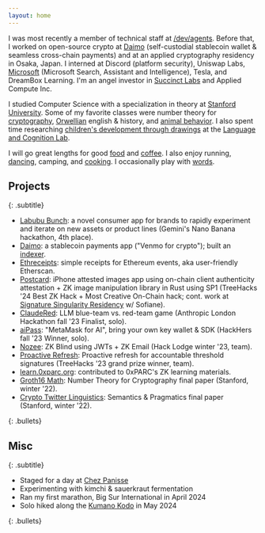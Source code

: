 ```yaml
---
layout: home
---
```


<div class="spacer"></div>

I was most recently a member of technical staff at [/dev/agents](https://sdsa.ai). Before that, I worked on 
open-source crypto at [Daimo](https://github.com/daimo-eth/daimo) (self-custodial stablecoin wallet & 
seamless cross-chain payments) and at an applied cryptography residency in Osaka, Japan. 
I interned at Discord (platform security), Uniswap Labs, [Microsoft](https://www.reddit.com/r/gifs/comments/2iy3wn/bill_gates_jumps_over_a_chair/) (Microsoft
Search, Assistant and Intelligence), Tesla, and DreamBox Learning. I'm an angel investor in [Succinct Labs](https://www.succinct.xyz/)
and Applied Compute Inc.

I studied Computer Science with a specialization in theory at [Stanford
University](https://www.youtube.com/watch?v=XF7D7fSU--U). Some of my favorite classes were number theory
for [cryptography](https://kayleegeorge.github.io/math110_WIM.pdf), [Orwellian](https://www.orwellfoundation.com/the-orwell-foundation/orwell/essays-and-other-works/politics-and-the-english-language/)
english & history, and [animal behavior](https://www.scientificamerican.com/article/the-mind-of-an-octopus/). I also spent time researching [children's
development through drawings](https://twitter.com/hollyahuey/status/1552118837960638464) at the [Language and Cognition
Lab](http://langcog.stanford.edu/index.html).

I will go great lengths for good [food](https://www.reading-f.com/magazine-f-kimchi/) and [coffee](https://www.thecoffeemovement.com/).
I also enjoy running, [dancing](https://www.youtube.com/watch?v=LcfL6i2cgRI&t=89s),
camping, and [cooking](https://kleerants.substack.com/p/farmers-markets-and-forks-s2e7). I occasionally
play with [words](https://kleerants.substack.com).

<div class="spacer"></div>

## Projects
{: .subtitle}

- [Labubu Bunch](/blog/ai-editors): a novel consumer app for brands to rapidly experiment and iterate on new assets or product lines (Gemini's Nano Banana hackathon, 4th place).
- [Daimo](https://github.com/daimo-eth/daimo): a stablecoin payments app ("Venmo for crypto"); built an [indexer](https://daimo.super.site/blog/less-terrible-ethereum-indexing).
- [Ethreceipts](https://github.com/daimo-eth/ethreceipts): simple receipts for Ethereum events, aka user-friendly Etherscan.
- [Postcard](https://github.com/Sofianel5/onchain-appattest): iPhone attested images app using on-chain client authenticity attestation + ZK image manipulation library in Rust using SP1 (TreeHacks '24 Best ZK Hack + Most Creative On-Chain hack; cont. work at [Signature Singularity Residency](https://x.com/kayrgeorge/status/1798832124373639500) w/ Sofiane).
- [ClaudeRed](/blog/claudered): LLM blue-team vs. red-team game (Anthropic London Hackathon fall '23 Finalist, solo).
- [aiPass](https://github.com/kayleegeorge/aipass): "MetaMask for AI", bring your own key wallet & SDK (HackHers fall '23 Winner, solo).
- [Nozee](https://github.com/emmaguo13/zk-blind): ZK Blind using JWTs + ZK Email (Hack Lodge winter '23, team).
- [Proactive Refresh](https://github.com/lyronctk/proactive-refresh): Proactive refresh for accountable threshold signatures (TreeHacks '23 grand prize winner, team).
- [learn.0xparc.org](https://learn.0xparc.org/): contributed to 0xPARC's ZK learning materials.
- [Groth16 Math](https://github.com/kayleegeorge/kayleegeorge.github.io/blob/master/math110_WIM.pdf): Number Theory for Cryptography final paper (Stanford, winter '22).
- [Crypto Twitter Linguistics](https://github.com/kayleegeorge/kayleegeorge.github.io/blob/master/Ling130A_Final_Report_.pdf): Semantics & Pragmatics final paper (Stanford, winter '22).

{: .bullets}

<div class="spacer"></div>

## Misc
{: .subtitle}

- Staged for a day at [Chez Panisse](https://en.wikipedia.org/wiki/Chez_Panisse)
- Experimenting with kimchi & sauerkraut fermentation
- Ran my first marathon, Big Sur International in April 2024
- Solo hiked along the [Kumano Kodo](https://www.tb-kumano.jp/en/kumano-kodo/) in May 2024

{: .bullets}